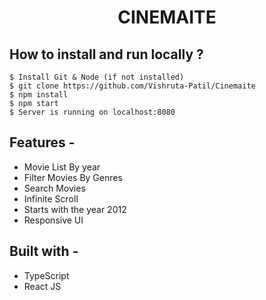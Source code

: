 
<div align="center">
  
# CINEMAITE
</div>

## **How to install and run locally ?**

```
$ Install Git & Node (if not installed)
$ git clone https://github.com/Vishruta-Patil/Cinemaite
$ npm install
$ npm start
$ Server is running on localhost:8080
```
## **Features -**

- Movie List By year
- Filter Movies By Genres
- Search Movies
- Infinite Scroll 
- Starts with the year 2012
- Responsive UI
 

## **Built with -**

- TypeScript
- React JS